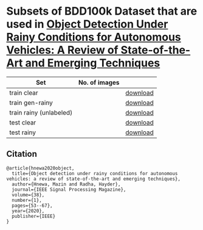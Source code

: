 # Subsets of BDD100k Dataset that are used in [Object Detection Under Rainy Conditions for Autonomous Vehicles: A Review of State-of-the-Art and Emerging Techniques](https://ieeexplore.ieee.org/document/9307324)

|Set| No. of images||
|---|---|---|
|train clear||[download](https://drive.google.com/file/d/18__pgkEWbLAmTE1veYpgn6YG6NmU1P7u/view?usp=sharing)|
|train gen-rainy ||[download](https://drive.google.com/file/d/1oTnIRw9kZOTcqJyhK0O3rwD0GZfGRPsP/view?usp=sharing)|
|train rainy (unlabeled)||[download](https://drive.google.com/file/d/1oTnIRw9kZOTcqJyhK0O3rwD0GZfGRPsP/view?usp=sharing)|
|test clear||[download](https://drive.google.com/file/d/1oTnIRw9kZOTcqJyhK0O3rwD0GZfGRPsP/view?usp=sharing)|
|test rainy||[download](https://drive.google.com/file/d/1oTnIRw9kZOTcqJyhK0O3rwD0GZfGRPsP/view?usp=sharing)|

## Citation
```
@article{hnewa2020object,
  title={Object detection under rainy conditions for autonomous vehicles: a review of state-of-the-art and emerging techniques},
  author={Hnewa, Mazin and Radha, Hayder},
  journal={IEEE Signal Processing Magazine},
  volume={38},
  number={1},
  pages={53--67},
  year={2020},
  publisher={IEEE}
}
